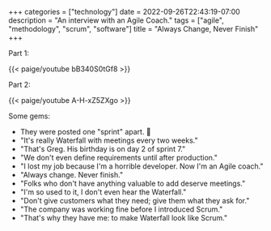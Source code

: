 +++
categories = ["technology"]
date = 2022-09-26T22:43:19-07:00
description = "An interview with an Agile Coach."
tags = ["agile", "methodology", "scrum", "software"]
title = "Always Change, Never Finish"
+++

Part 1:

{{< paige/youtube bB340S0tGf8 >}}

Part 2:

{{< paige/youtube A-H-xZ5ZXgo >}}

Some gems:

- They were posted one "sprint" apart. 🤣
- "It's really Waterfall with meetings every two weeks."
- "That's Greg. His birthday is on day 2 of sprint 7."
- "We don't even define requirements until after production."
- "I lost my job because I'm a horrible developer. Now I'm an Agile coach."
- "Always change. Never finish."
- "Folks who don't have anything valuable to add deserve meetings."
- "I'm so used to it, I don't even hear the Waterfall."
- "Don't give customers what they need; give them what they ask for."
- "The company was working fine before I introduced Scrum."
- "That's why they have me: to make Waterfall look like Scrum."
